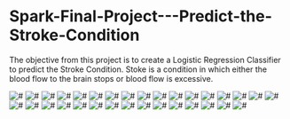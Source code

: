 # Spark-Final-Project---Predict-the-Stroke-Condition
The objective from this project is to create a Logistic Regression Classifier to predict the Stroke Condition. Stoke is a condition in which either the blood flow to the brain stops or blood flow is excessive.

<img src="img/1.PNG" alt="#" >
<img src="img/2.PNG" alt="#" >
<img src="img/3.PNG" alt="#" >
<img src="img/4.PNG" alt="#" >
<img src="img/5.PNG" alt="#" >
<img src="img/6.PNG" alt="#" >
<img src="img/7.PNG" alt="#" >
<img src="img/8.PNG" alt="#" >
<img src="img/9.PNG" alt="#" >
<img src="img/10.PNG" alt="#" >
<img src="img/11.PNG" alt="#">
<img src="img/12.PNG" alt="#" >
<img src="img/13.PNG" alt="#" >
<img src="img/14.PNG" alt="#">
<img src="img/15.PNG" alt="#">
<img src="img/16.PNG" alt="#" >

<img src="img/17.PNG" alt="#" >
<img src="img/18.PNG" alt="#" >
<img src="img/19.PNG" alt="#" >
<img src="img/20.PNG" alt="#" >
<img src="img/21.PNG" alt="#" >
<img src="img/22.PNG" alt="#" >
<img src="img/23.PNG" alt="#" >
<img src="img/24.PNG" alt="#" >
<img src="img/25.PNG" alt="#" >
<img src="img/26.PNG" alt="#" >
<img src="img/27.PNG" alt="#">
<img src="img/28.PNG" alt="#" >
<img src="img/29.PNG" alt="#" >
<img src="img/30.PNG" alt="#">
<img src="img/31.PNG" alt="#">
<img src="img/32.PNG" alt="#" >
